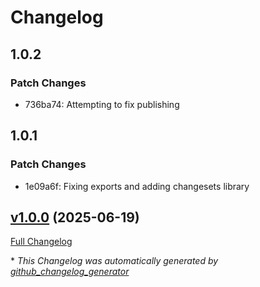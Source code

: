 # Changelog

## 1.0.2

### Patch Changes

- 736ba74: Attempting to fix publishing

## 1.0.1

### Patch Changes

- 1e09a6f: Fixing exports and adding changesets library

## [v1.0.0](https://github.com/stevenmckinnon/log-dumper/tree/v1.0.0) (2025-06-19)

[Full Changelog](https://github.com/stevenmckinnon/log-dumper/compare/195a97e07c8bb6382effb313fc26f6c8d57da7c4...v1.0.0)

\* _This Changelog was automatically generated by [github_changelog_generator](https://github.com/github-changelog-generator/github-changelog-generator)_
